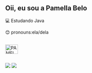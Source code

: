 ## Oii, eu sou a Pamella Belo

💻 Estudando Java 

😊 pronouns:ela/dela

<div style="display: inline_block"><br>
  <img align="center" alt="PAMELLA-JAVA" height="30" width="40" src="https://cdn.jsdelivr.net/gh/devicons/devicon/icons/java/java-original.svg" />
          
</div>

##
 
<div> 
  
  <a href="https://instagram.com/pamella_belo_" target="_blank"><img src="https://img.shields.io/badge/-Instagram-%23E4405F?style=for-the-badge&logo=instagram&logoColor=white" target="_blank"></a>
  <a href="(https://www.linkedin.com/in/pamella-belo-0a6945204/)" target="_blank"><img src="https://img.shields.io/badge/-LinkedIn-%230077B5?style=for-the-badge&logo=linkedin&logoColor=white" target="_blank">
